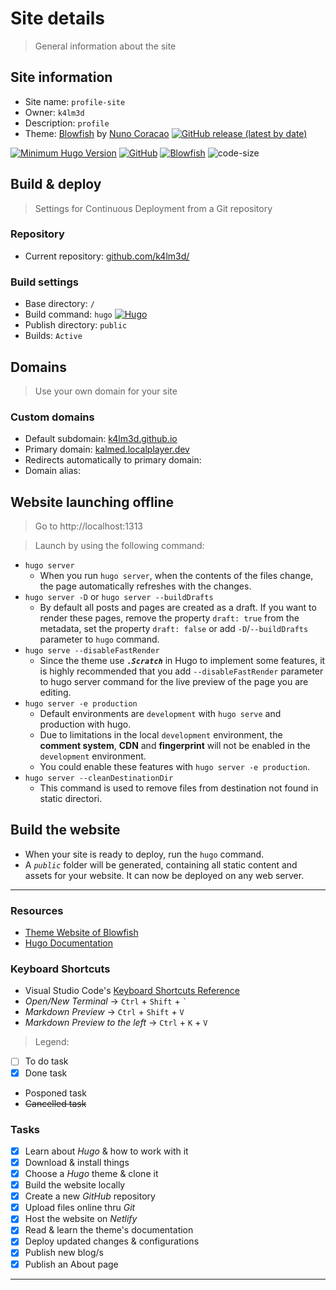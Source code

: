 # Site details

  > General information about the site

## Site information

  - Site name:  `profile-site`
  - Owner:  `k4lm3d`
  - Description: `profile`
  - Theme: [Blowfish](https://github.com/nunocoracao/blowfish/) by [Nuno Coracao](https://n9o.xyz) [![GitHub release (latest by date)](https://img.shields.io/github/v/release/nunocoracao/blowfish?style=flat-square)](https://github.com/nunocoracao/blowfish/releases)

[![Minimum Hugo Version](https://img.shields.io/static/v1?label=min-HUGO-version&message=0.87.0&color=blue&logo=hugo)](https://github.com/gohugoio/hugo/releases/tag/v0.87.0)
[![GitHub](https://img.shields.io/github/license/nunocoracao/blowfish)](https://github.com/nunocoracao/blowfish/blob/main/LICENSE)
[![Blowfish](https://img.shields.io/badge/Hugo--Themes-@Blowfish-blue)](https://themes.gohugo.io/themes/blowfish/)
![code-size](https://img.shields.io/github/languages/code-size/nunocoracao/blowfish)

## Build & deploy

  > Settings for Continuous Deployment from a Git repository

### Repository

  - Current repository: [github.com/k4lm3d/](https://github.com/k4lm3d/)

### Build settings

  - Base directory: `/`
  - Build command: `hugo`
  [![Hugo](https://img.shields.io/badge/Hugo-%5E0.101.0-ff4088?style=flat-square&logo=hugo)](https://gohugo.io/)
  - Publish directory: `public`
  - Builds: `Active`

## Domains

  > Use your own domain for your site

### Custom domains

  - Default subdomain: [k4lm3d.github.io](https://k4lm3d.github.io)
  - Primary domain: [kalmed.localplayer.dev](https://kalmed.localplayer.dev)
  - Redirects automatically to primary domain: 
  - Domain alias: 

## Website launching offline

  > Go to http://localhost:1313

  > Launch by using the following command:

  - `hugo server`
    + When you run `hugo server`, when the contents of the files change, the page automatically refreshes with the changes.
  - `hugo server -D` or `hugo server --buildDrafts`
    + By default all posts and pages are created as a draft. If you want to render these pages, remove the property `draft: true` from the metadata, set the property `draft: false` or add `-D`/`--buildDrafts` parameter to `hugo` command.
  - `hugo serve --disableFastRender`
    + Since the theme use ***`.Scratch`*** in Hugo to implement some features, it is highly recommended that you add `--disableFastRender` parameter to hugo server command for the live preview of the page you are editing.
  - `hugo server -e production`
    + Default environments are `development` with `hugo serve` and production with hugo.
    + Due to limitations in the local `development` environment, the **comment system**, **CDN** and **fingerprint** will not be enabled in the `development` environment.
    + You could enable these features with `hugo server -e production`.
  - `hugo server --cleanDestinationDir`
    + This command is used to remove files from destination not found in static directori.

## Build the website

  - When your site is ready to deploy, run the `hugo` command.
  - A *`public`* folder will be generated, containing all static content and assets for your website. It can now be deployed on any web server.

***

### Resources

  - [Theme Website of Blowfish](https://blowfish.page/)
  - [Hugo Documentation](https://gohugo.io/documentation/)

### Keyboard Shortcuts

  - Visual Studio Code's [Keyboard Shortcuts Reference](https://code.visualstudio.com/shortcuts/keyboard-shortcuts-windows.pdf)
  - *Open/New Terminal* -> `Ctrl` + `Shift` + <code>`</code>
  - *Markdown Preview* -> `Ctrl` + `Shift` + `V`
  - *Markdown Preview to the left* -> `Ctrl` + `K` + `V`

<!-- TODO: Tasks after building the website -->
  > Legend:

  - [ ] To do task
  - [x] Done task
  - Posponed task
  - ~~Cancelled task~~ 

### Tasks

  - [x] Learn about *Hugo* & how to work with it
  - [x] Download & install things
  - [x] Choose a *Hugo* theme & clone it
  - [x] Build the website locally
  - [x] Create a new *GitHub* repository
  - [x] Upload files online thru *Git*
  - [x] Host the website on *Netlify*
  - [x] Read & learn the theme's documentation
  - [x] Deploy updated changes & configurations
  - [x] Publish new blog/s
  - [x] Publish an About page
<!-- TODO: End of to do list -->

***
